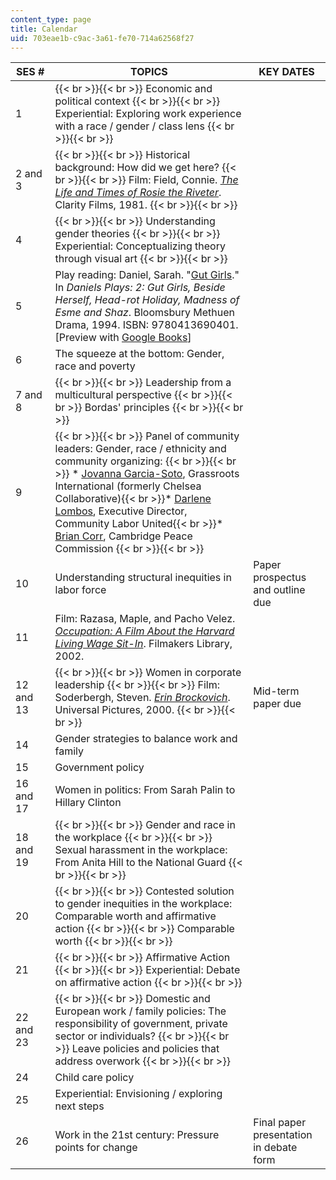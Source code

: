 ```yaml
---
content_type: page
title: Calendar
uid: 703eae1b-c9ac-3a61-fe70-714a62568f27
---
```


| SES # | TOPICS | KEY DATES |
| --- | --- | --- |
| 1 |  {{< br >}}{{< br >}} Economic and political context {{< br >}}{{< br >}} Experiential: Exploring work experience with a race / gender / class lens {{< br >}}{{< br >}}  | &nbsp; |
| 2 and 3 |  {{< br >}}{{< br >}} Historical background: How did we get here? {{< br >}}{{< br >}} Film: Field, Connie. [_The Life and Times of Rosie the Riveter_](http://www.clarityfilms.org/rosie/). Clarity Films, 1981. {{< br >}}{{< br >}}  | &nbsp; |
| 4 |  {{< br >}}{{< br >}} Understanding gender theories {{< br >}}{{< br >}} Experiential: Conceptualizing theory through visual art {{< br >}}{{< br >}}  | &nbsp; |
| 5 | Play reading: Daniel, Sarah. "[Gut Girls](http://www.dramaonlinelibrary.com/plays/the-gut-girls-iid-127477#login-panel-reader)." In _Daniels Plays: 2: Gut Girls, Beside Herself, Head-rot Holiday, Madness of Esme and Shaz_. Bloomsbury Methuen Drama, 1994. ISBN: 9780413690401. \[Preview with [Google Books](http://books.google.com/books?id=IqcVAgAAQBAJ&pg=PA1#v=onepage)\] | &nbsp; |
| 6 | The squeeze at the bottom: Gender, race and poverty | &nbsp; |
| 7 and 8 |  {{< br >}}{{< br >}} Leadership from a multicultural perspective {{< br >}}{{< br >}} Bordas' principles {{< br >}}{{< br >}}  | &nbsp; |
| 9 |  {{< br >}}{{< br >}} Panel of community leaders: Gender, race / ethnicity and community organizing: {{< br >}}{{< br >}} *   [Jovanna Garcia-Soto](https://grassrootsonline.org/author/jovanna-garcia-soto/), Grassroots International (formerly Chelsea Collaborative){{< br >}}*   [Darlene Lombos](https://gblc.us/leadership/darlene-lombos), Executive Director, Community Labor United{{< br >}}*   [Brian Corr](http://www.briancorr.org/about.html), Cambridge Peace Commission {{< br >}}{{< br >}}  | &nbsp; |
| 10 | Understanding structural inequities in labor force | Paper prospectus and outline due |
| 11 | Film: Razasa, Maple, and Pacho Velez. [_Occupation: A Film About the Harvard Living Wage Sit-In_](https://vimeo.com/200170537). Filmakers Library, 2002. | &nbsp; |
| 12 and 13 |  {{< br >}}{{< br >}} Women in corporate leadership {{< br >}}{{< br >}} Film: Soderbergh, Steven. [_Erin Brockovich_](http://www.imdb.com/title/tt0195685/). Universal Pictures, 2000. {{< br >}}{{< br >}}  | Mid-term paper due |
| 14 | Gender strategies to balance work and family | &nbsp; |
| 15 | Government policy | &nbsp; |
| 16 and 17 | Women in politics: From Sarah Palin to Hillary Clinton | &nbsp; |
| 18 and 19 |  {{< br >}}{{< br >}} Gender and race in the workplace {{< br >}}{{< br >}} Sexual harassment in the workplace: From Anita Hill to the National Guard {{< br >}}{{< br >}}  | &nbsp; |
| 20 |  {{< br >}}{{< br >}} Contested solution to gender inequities in the workplace: Comparable worth and affirmative action {{< br >}}{{< br >}} Comparable worth {{< br >}}{{< br >}}  | &nbsp; |
| 21 |  {{< br >}}{{< br >}} Affirmative Action {{< br >}}{{< br >}} Experiential: Debate on affirmative action {{< br >}}{{< br >}}  | &nbsp; |
| 22 and 23 |  {{< br >}}{{< br >}} Domestic and European work / family policies: The responsibility of government, private sector or individuals? {{< br >}}{{< br >}} Leave policies and policies that address overwork {{< br >}}{{< br >}}  | &nbsp; |
| 24 | Child care policy | &nbsp; |
| 25 | Experiential: Envisioning / exploring next steps | &nbsp; |
| 26 | Work in the 21st century: Pressure points for change | Final paper presentation in debate form